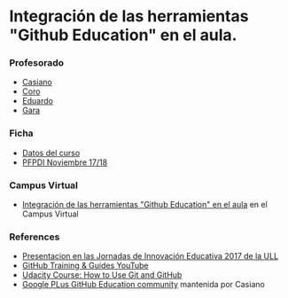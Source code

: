 # Integración de las herramientas "Github Education" en el aula. 

### Profesorado

* [Casiano](https://crguezl.github.io/_book/) 
* [Coro](https://github.com/coromoto)
* [Eduardo](https://github.com/esegredo)
* [Gara](https://github.com/garamira)

### Ficha

* [Datos del curso](resources/171817_ficha_convc.pdf)
* [PFPDI Noviembre 17/18](https://www.ull.es/Private/folder/institucional/ull/calidad/Cursos%2017_18/Noviembre_Inscripciones.pdf)

### Campus Virtual 

* [Integración de las herramientas "Github Education" en el aula](https://campusvirtual.ull.es/formacion/course/view.php?id=2622) en el Campus Virtual

### References


* [Presentacion en las Jornadas de Innovación Educativa 2017 de la ULL](resources/github-education-enelaula-jie2017.pdf)
* [GitHub Training & Guides YouTube](https://www.youtube.com/githubguides)
* [Udacity Course: How to Use Git and GitHub](https://www.udacity.com/course/how-to-use-git-and-github--ud775)
* [Google PLus GitHub Education community](https://plus.google.com/u/0/communities/101581119166388524593) mantenida por Casiano
